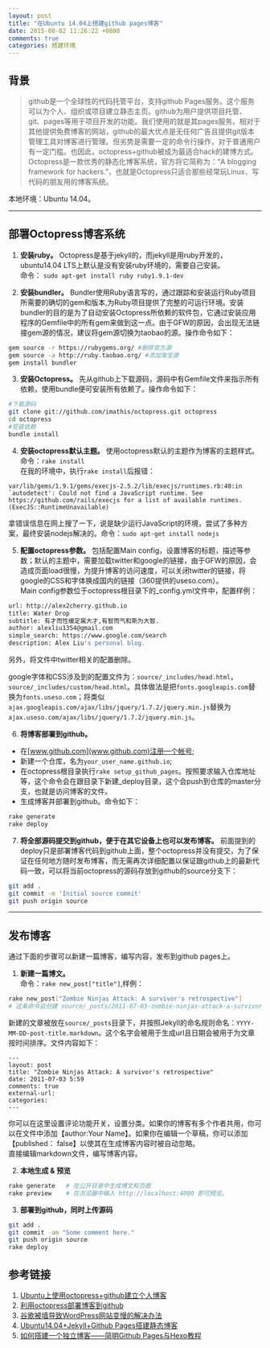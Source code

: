 ```yaml
---  
layout: post
title: "在Ubuntu 14.04上搭建github pages博客"
date: 2015-08-02 11:26:22 +0800
comments: true
categories: 搭建环境
---  
```

## 背景 ##  

> github是一个全球性的代码托管平台，支持github Pages服务。这个服务可以为个人、组织或项目建立静态主页。github为用户提供项目托管、git、pages等用于项目开发的功能。我们使用的就是其pages服务。相对于其他提供免费博客的网站，github的最大优点是无任何广告且提供git版本管理工具对博客进行管理。但劣势是需要一定的命令行操作，对于普通用户有一定门槛。也因此，octopress+github被成为最适合hack的建博方式。Octopress是一款优秀的静态化博客系统，官方将它简称为：“A blogging framework for hackers.”，也就是Octopress只适合那些经常玩Linux、写代码的朋友用的博客系统。  

本地环境：Ubuntu 14.04。  

----------  

## 部署Octopress博客系统 ##  

1. **安装ruby。** Octopress是基于jekyll的，而jekyll是用ruby开发的，ubuntu14.04 LTS上默认是没有安装ruby环境的，需要自己安装。  
命令： `sudo apt-get install ruby ruby1.9.1-dev`  

2. **安装bundler。** Bundler使用Ruby语言写的，通过跟踪和安装运行Ruby项目所需要的确切的gem和版本,为Ruby项目提供了完整的可运行环境。安装bundler的目的是为了自动安装Octopress所依赖的软件包，它通过安装应用程序的Gemfile中的所有gem来做到这一点。由于GFW的原因，会出现无法链接gem源的情况，建议将gem源切换为taobao的源。操作命令如下：

```bash
gem source -r https://rubygems.org/ #删除官方源  
gem source -a http://ruby.taobao.org/ #添加淘宝源  
gem install bundler  
```

3. **安装Octopress。** 先从github上下载源码，源码中有Gemfile文件来指示所有依赖，使用bundle便可安装所有依赖了。操作命令如下：

```bash
#下载源码  
git clone git://github.com/imathis/octopress.git octopress  
cd octopress  
#安装依赖  
bundle install  
```  

4. **安装octopress默认主题。** 使用octopress默认的主题作为博客的主题样式。命令：`rake install`  
在我的环境中，执行`rake install`后报错：  

```
var/lib/gems/1.9.1/gems/execjs-2.5.2/lib/execjs/runtimes.rb:48:in `autodetect': Could not find a JavaScript runtime. See https://github.com/rails/execjs for a list of available runtimes. (ExecJS::RuntimeUnavailable)
```
拿错误信息在网上搜了一下，说是缺少运行JavaScript的环境，尝试了多种方案，最终安装nodejs解决的。命令：`sudo apt-get install nodejs`  

5. **配置octopress参数。** 包括配置Main config，设置博客的标题，描述等参数；默认的主题中，需要加载twitter和google的链接，由于GFW的原因，会造成页面load很慢，为提升博客的访问速度，可以关闭twitter的链接，将google的CSS和字体换成国内的链接（360提供的useso.com）。  
Main config参数位于octopress根目录下的_config.yml文件中，配置样例：  

```bash
url: http://alex2cherry.github.io  
title: Water Drop  
subtitle: 有才而性缓定属大才,有智而气和斯为大智.  
author: alexliu1354@gmail.com  
simple_search: https://www.google.com/search  
description: Alex Liu's personal blog.  
```
另外，将文件中twitter相关的配置删除。  

google字体和CSS涉及到的配置文件为：`source/_includes/head.html`，`source/_includes/custom/head.html`。具体做法是把`fonts.googleapis.com`替换为`fonts.useso.com`；将类似`ajax.googleapis.com/ajax/libs/jquery/1.7.2/jquery.min.js`替换为`ajax.useso.com/ajax/libs/jquery/1.7.2/jquery.min.js`。  

6. **将博客部署到github。**  
- 在[www.github.com](www.github.com)注册一个帐号;  
- 新建一个仓库，名为`your_user_name.github.io`;  
- 在octopress根目录执行`rake setup_github_pages`。按照要求输入仓库地址等，这个命令会在跟目录下新建_deploy目录，这个会push到仓库的master分支，也就是访问博客的文件。  
- 生成博客并部署到github。命令如下：  

```bash
rake generate  
rake deploy  
```

7. **将全部源码提交到github，便于在其它设备上也可以发布博客。** 前面提到的deploy只是部署博客代码到github上面，整个octopress并没有提交，为了保证在任何地方随时发布博客，而无需再次详细配置以保证跟github上的最新代码一致，可以将当前octopress的源码存放到github的source分支下：  

```bash
git add .  
git commit -m 'Initial source commit'  
git push origin source  
```

----------  

## 发布博客 ##  
通过下面的步骤可以新建一篇博客，编写内容，发布到github pages上。  

1. **新建一篇博文。**   
命令：`rake new_post["title"]`,样例：  

```bash
rake new_post["Zombie Ninjas Attack: A survivor's retrospective"]  
# 这条命令会创建 source/_posts/2011-07-03-zombie-ninjas-attack-a-survivors-retrospective.markdown文件  
```  
新建的文章被放在`source/_posts`目录下，并按照Jekyll的命名规则命名：`YYYY-MM-DD-post-title.markdown`。这个名字会被用于生成url且日期会被用于为文章按时间排序。文件内容如下：  

```
---  
layout: post  
title: "Zombie Ninjas Attack: A survivor's retrospective"  
date: 2011-07-03 5:59  
comments: true  
external-url:  
categories:  
---  
```

你可以在这里设置评论功能开关，设置分类。如果你的博客有多个作者共用，你可以在文件中添加【author:Your Name】。如果你在编辑一个草稿，你可以添加【published： false】以使其在生成博客内容时被自动忽略。  
直接编辑markdown文件，编写博客内容。  

2. **本地生成 & 预览**  

```bash
rake generate   # 在公开目录中生成博文和页面  
rake preview    # 在浏览器中输入 http://localhost:4000 即可预览。  
```

3. **部署到github，同时上传源码**  

```bash
git add .  
git commit -am "Some comment here."
git push origin source  
rake deploy  
```

## 参考链接 ##  

 1. [Ubuntu上使用octopress+github建立个人博客](http://fzyz999.github.io/blog/2013/04/10/ubuntushang-shi-yong-octopressjian-li-bo-ke/)  
 2. [利用octopress部署博客到github](http://ju.outofmemory.cn/entry/98762)  
 3. [谷歌被墙导致WordPress网站变慢的解决办法](http://www.chinaz.com/web/2014/0610/354852.shtml)  
 4. [Ubuntu14.04+Jekyll+Github Pages搭建静态博客](http://www.open-open.com/lib/view/open1433493880510.html)  
 5. [如何搭建一个独立博客——简明Github Pages与Hexo教程](http://cnfeat.com/2014/05/10/2014-05-11-how-to-build-a-blog/)  
